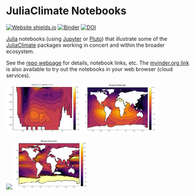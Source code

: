 # JuliaClimate Notebooks

[![Website shields.io](https://img.shields.io/website-up-down-green-red/http/JuliaClimate.github.io/GlobalOceanNotebooks)](https://JuliaClimate.github.io/GlobalOceanNotebooks/)
[![Binder](https://mybinder.org/badge_logo.svg)](https://mybinder.org/v2/gh/JuliaClimate/GlobalOceanNotebooks/master)
[![DOI](https://zenodo.org/badge/147266407.svg)](https://zenodo.org/badge/latestdoi/147266407)

[Julia](https://julialang.org) notebooks (using [Jupyter](https://jupyter.org) or [Pluto](https://plutojl.org)) that illustrate some of the [JuliaClimate](https://github.com/JuliaClimate/) packages working in concert and within the broader ecosystem. 

See the [repo webpage](https://JuliaClimate.github.io/GlobalOceanNotebooks/) for details, notebook links, etc. The [myinder.org link](https://mybinder.org/v2/gh/JuliaClimate/GlobalOceanNotebooks/master) is also available to try out the notebooks in your web browser (cloud services).

<img src="https://github.com/JuliaClimate/GlobalOceanNotebooks/raw/master/OceanTransports/MOC.png" width="40%"> <img src="https://github.com/JuliaClimate/GlobalOceanNotebooks/raw/master/OceanTransports/ScalarPotential.png" width="40%">

<img src="https://user-images.githubusercontent.com/20276764/119210600-0dc9ba00-ba7b-11eb-96c1-e0f5dc75c838.png" width="40%"> <img src="https://github.com/JuliaClimate/GlobalOceanNotebooks/raw/master/OceanTransports/Streamfunction.png" width="40%">

